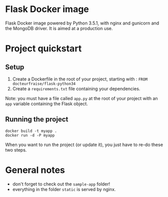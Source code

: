 # Flask Docker image

Flask Docker image powered by Python 3.5.1, with nginx and gunicorn and the MongoDB driver. It is
aimed at a production use.

# Project quickstart

## Setup

1. Create a Dockerfile in the root of your project, starting with : `FROM docteurfraise/flask-python34`
2. Create a `requirements.txt` file containing your dependencies.

Note: you must have a file called `app.py` at the root of your project
with an `app` variable containing the Flask object.

## Running the project

```
docker build -t myapp .
docker run -d -P myapp
```

When you want to run the project (or update it), you just have to re-do these
two steps.

# General notes

- don't forget to check out the `sample-app` folder!
- everything in the folder `static` is served by nginx.
